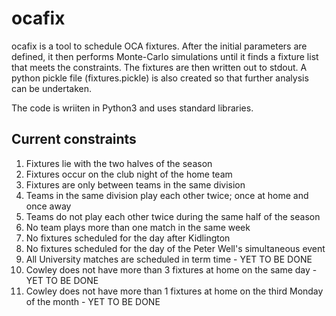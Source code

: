 # ocafix

ocafix is a tool to schedule OCA fixtures.  After the initial parameters are defined, it then performs
Monte-Carlo simulations until it finds a fixture list that meets the constraints.  The fixtures are
then written out to stdout.  A python pickle file (fixtures.pickle) is also created so that further
analysis can be undertaken.

The code is wriiten in Python3 and uses standard libraries.

## Current constraints

1. Fixtures lie with the two halves of the season
2. Fixtures occur on the club night of the home team
3. Fixtures are only between teams in the same division
4. Teams in the same division play each other twice; once at home and once away
5. Teams do not play each other twice during the same half of the season
6. No team plays more than one match in the same week
7. No fixtures scheduled for the day after Kidlington
8. No fixtures scheduled for the day of the Peter Well's simultaneous event
9. All University matches are scheduled in term time                                   - YET TO BE DONE
10. Cowley does not have more than 3 fixtures at home on the same day                  - YET TO BE DONE
11. Cowley does not have more than 1 fixtures at home on the third Monday of the month - YET TO BE DONE
